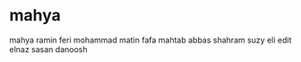 # mahya
mahya
ramin
feri
mohammad
matin
fafa
mahtab
abbas
shahram
suzy
eli
edit
elnaz
sasan
danoosh
